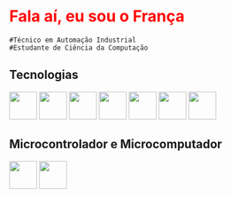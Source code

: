 # <span style="color:red">Fala aí, eu sou o França</span>

```
#Técnico em Automação Industrial
#Estudante de Ciência da Computação
```

## Tecnologias
<img src="https://devicon-website.vercel.app/api/git/plain.svg?color=%23FFFFFF" width="50" height="50" ></img>
<img src="https://devicon-website.vercel.app/api/python/plain.svg?color=%23FFFFFF" width="50" height="50"></img>
<img src="https://devicon-website.vercel.app/api/r/original.svg?color=%23FFFFFF" width="50" height="50"></img>
<img src="https://devicon-website.vercel.app/api/rstudio/plain.svg?color=%23FFFFFF" width="50" height="50"></img>
<img src="https://devicon-website.vercel.app/api/c/plain.svg?color=%23FFFFFF" width="50" height="50"></img>
<img src="https://devicon-website.vercel.app/api/cplusplus/plain.svg?color=%23FFFFFF" width="50" height="50"></img>
<img src="https://devicon-website.vercel.app/api/java/plain.svg?color=%23FFFFFF" width="50" height="50"></img>

## Microcontrolador e Microcomputador
<img src="https://devicon-website.vercel.app/api/arduino/plain.svg?color=%23FFFFFF" width="50" height="50"></img>
<img src="https://devicon-website.vercel.app/api/raspberrypi/line.svg?color=%23FFFFFF" width="50" height="50"></img>
